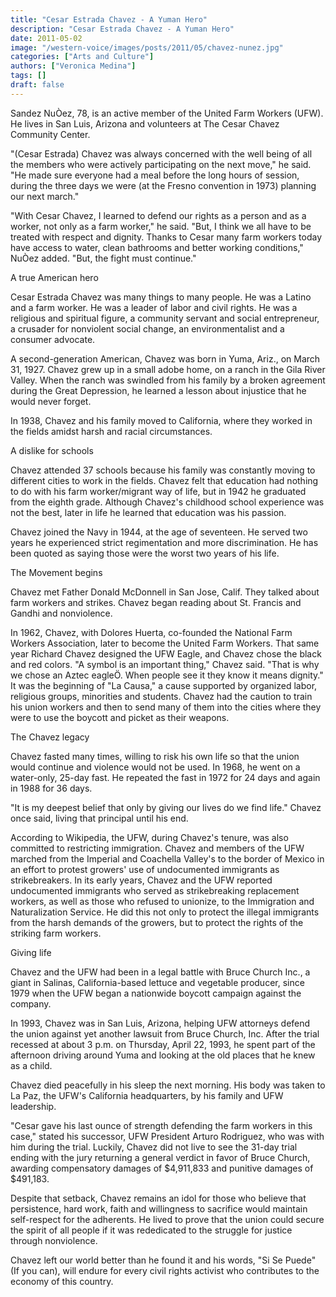 ```yaml
---
title: "Cesar Estrada Chavez - A Yuman Hero"
description: "Cesar Estrada Chavez - A Yuman Hero"
date: 2011-05-02
image: "/western-voice/images/posts/2011/05/chavez-nunez.jpg"
categories: ["Arts and Culture"]
authors: ["Veronica Medina"]
tags: []
draft: false
---
```

Sandez NuÒez, 78, is an active member of the United Farm Workers (UFW). He lives in San Luis, Arizona and volunteers at The Cesar Chavez Community Center.

"(Cesar Estrada) Chavez was always concerned with the well being of all the members who were actively participating on the next move," he said. "He made sure everyone had a meal before the long hours of session, during the three days we were (at the Fresno convention in 1973) planning our next march."

"With Cesar Chavez, I learned to defend our rights as a person and as a worker, not only as a farm worker," he said. "But, I think we all have to be treated with respect and dignity. Thanks to Cesar many farm workers today have access to water, clean bathrooms and better working conditions," NuÒez added. "But, the fight must continue."

A true American hero

Cesar Estrada Chavez was many things to many people. He was a Latino and a farm worker. He was a leader of labor and civil rights. He was a religious and spiritual figure, a community servant and social entrepreneur, a crusader for nonviolent social change, an environmentalist and a consumer advocate.

A second-generation American, Chavez was born in Yuma, Ariz., on March 31, 1927. Chavez grew up in a small adobe home, on a ranch in the Gila River Valley. When the ranch was swindled from his family by a broken agreement during the Great Depression, he learned a lesson about injustice that he would never forget.

In 1938, Chavez and his family moved to California, where they worked in the fields amidst harsh and racial circumstances.

A dislike for schools

Chavez attended 37 schools because his family was constantly moving to different cities to work in the fields. Chavez felt that education had nothing to do with his farm worker/migrant way of life, but in 1942 he graduated from the eighth grade. Although Chavez's childhood school experience was not the best, later in life he learned that education was his passion.

Chavez joined the Navy in 1944, at the age of seventeen. He served two years he experienced strict regimentation and more discrimination. He has been quoted as saying those were the worst two years of his life.

The Movement begins

Chavez met Father Donald McDonnell in San Jose, Calif. They talked about farm workers and strikes. Chavez began reading about St. Francis and Gandhi and nonviolence.

In 1962, Chavez, with Dolores Huerta, co-founded the National Farm Workers Association, later to become the United Farm Workers. That same year Richard Chavez designed the UFW Eagle, and Chavez chose the black and red colors. "A symbol is an important thing," Chavez said. "That is why we chose an Aztec eagleÖ. When people see it they know it means dignity." It was the beginning of "La Causa," a cause supported by organized labor, religious groups, minorities and students. Chavez had the caution to train his union workers and then to send many of them into the cities where they were to use the boycott and picket as their weapons.

The Chavez legacy

Chavez fasted many times, willing to risk his own life so that the union would continue and violence would not be used. In 1968, he went on a water-only, 25-day fast. He repeated the fast in 1972 for 24 days and again in 1988 for 36 days.

"It is my deepest belief that only by giving our lives do we find life." Chavez once said, living that principal until his end.

According to Wikipedia, the UFW, during Chavez's tenure, was also committed to restricting immigration. Chavez and members of the UFW marched from the Imperial and Coachella Valley's to the border of Mexico in an effort to protest growers' use of undocumented immigrants as strikebreakers. In its early years, Chavez and the UFW reported undocumented immigrants who served as strikebreaking replacement workers, as well as those who refused to unionize, to the Immigration and Naturalization Service. He did this not only to protect the illegal immigrants from the harsh demands of the growers, but to protect the rights of the striking farm workers.

Giving life

Chavez and the UFW had been in a legal battle with Bruce Church Inc., a giant in Salinas, California-based lettuce and vegetable producer, since 1979 when the UFW began a nationwide boycott campaign against the company.

In 1993, Chavez was in San Luis, Arizona, helping UFW attorneys defend the union against yet another lawsuit from Bruce Church, Inc. After the trial recessed at about 3 p.m. on Thursday, April 22, 1993, he spent part of the afternoon driving around Yuma and looking at the old places that he knew as a child.

Chavez died peacefully in his sleep the next morning. His body was taken to La Paz, the UFW's California headquarters, by his family and UFW leadership.

"Cesar gave his last ounce of strength defending the farm workers in this case," stated his successor, UFW President Arturo Rodriguez, who was with him during the trial. Luckily, Chavez did not live to see the 31-day trial ending with the jury returning a general verdict in favor of Bruce Church, awarding compensatory damages of $4,911,833 and punitive damages of $491,183.

Despite that setback, Chavez remains an idol for those who believe that persistence, hard work, faith and willingness to sacrifice would maintain self-respect for the adherents. He lived to prove that the union could secure the spirit of all people if it was rededicated to the struggle for justice through nonviolence.

Chavez left our world better than he found it and his words, "Si Se Puede" (If you can), will endure for every civil rights activist who contributes to the economy of this country.